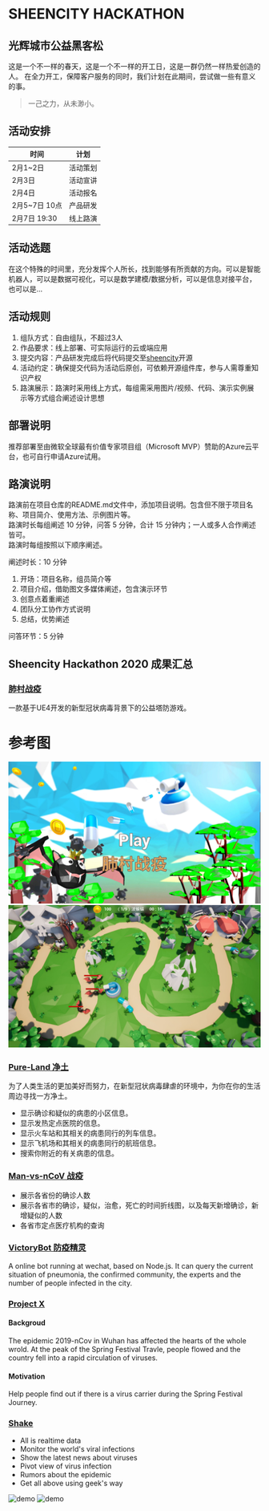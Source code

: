 # SHEENCITY HACKATHON

## 光辉城市公益黑客松
这是一个不一样的春天，这是一个不一样的开工日，这是一群仍然一样热爱创造的人。
在全力开工，保障客户服务的同时，我们计划在此期间，尝试做一些有意义的事。
> 一己之力，从未渺小。

## 活动安排

|时间|计划|
|-|-|
|2月1~2日|活动策划|
|2月3日|活动宣讲|
|2月4日|活动报名|
|2月5~7日 10点|产品研发|
|2月7日 19:30|线上路演|

## 活动选题

在这个特殊的时间里，充分发挥个人所长，找到能够有所贡献的方向。可以是智能机器人，可以是数据可视化，可以是数学建模/数据分析，可以是信息对接平台，也可以是... 

## 活动规则

1. 组队方式：自由组队，不超过3人
2. 作品要求：线上部署、可实际运行的云或端应用
3. 提交内容：产品研发完成后将代码提交至[sheencity](https://github.com/sheencity/)开源
4. 活动约定：确保提交代码为活动后原创，可依赖开源组件库，参与人需尊重知识产权
5. 路演展示：路演时采用线上方式，每组需采用图片/视频、代码、演示实例展示等方式组合阐述设计思想

## 部署说明

推荐部署至由微软全球最有价值专家项目组（Microsoft MVP）赞助的Azure云平台，也可自行申请Azure试用。

## 路演说明

路演前在项目仓库的README.md文件中，添加项目说明。包含但不限于项目名称、项目简介、使用方法、示例图片等。</br>
路演时长每组阐述 10 分钟，问答 5 分钟，合计 15 分钟内；一人或多人合作阐述皆可。</br>
路演时每组按照以下顺序阐述。

阐述时长：10 分钟
1. 开场：项目名称，组员简介等
2. 项目介绍，借助图文多媒体阐述，包含演示环节
3. 创意点着重阐述
4. 团队分工协作方式说明
5. 总结，优势阐述

问答环节：5 分钟

## Sheencity Hackathon 2020 成果汇总

### [肺村战疫](https://github.com/sheencity/nCoVTowerDefense)

一款基于UE4开发的新型冠状病毒背景下的公益塔防游戏。
# 参考图
![image](https://raw.githubusercontent.com/sheencity/nCoVTowerDefense/dev/Picture/Pic01.jpg)
![image](https://raw.githubusercontent.com/sheencity/nCoVTowerDefense/dev/Picture/Pic02.jpg)

### [Pure-Land 净土](https://github.com/sheencity/pure-land)

为了人类生活的更加美好而努力，在新型冠状病毒肆虐的环境中，为你在你的生活周边寻找一方净土。

- 显示确诊和疑似的病患的小区信息。
- 显示发热定点医院的信息。
- 显示火车站和其相关的病患同行的列车信息。
- 显示飞机场和其相关的病患同行的航班信息。
- 搜索你附近的有关病患的信息。

### [Man-vs-nCoV 战疫](https://github.com/sheencity/Man-vs-nCoV)

- 展示各省份的确诊人数
- 展示各省市的确诊，疑似，治愈，死亡的时间折线图，以及每天新增确诊，新增疑似的人数
- 各省市定点医疗机构的查询

### [VictoryBot 防疫精灵](https://github.com/sheencity/victory-bot)

A online bot running at wechat, based on Node.js.
It can query the current situation of pneumonia, the confirmed community, the experts and the number of people infected in the city.

### [Project X](https://github.com/sheencity/project-x)

#### Backgroud
The epidemic 2019-nCov in Wuhan has affected the hearts of the whole wrold. At the peak of the Spring Festival Travle, people flowed and the country fell into a rapid circulation of viruses.

#### Motivation
Help people find out if there is a virus carrier during the Spring Festival Journey.

### [Shake](https://github.com/sheencity/shake)

- All is realtime data
- Monitor the world's viral infections
- Show the latest news about viruses
- Pivot view of virus infection
- Rumors about the epidemic
- Get all above using geek's way

![demo](https://raw.githubusercontent.com/sheencity/shake/master/docs/demo.png)
![demo](https://raw.githubusercontent.com/sheencity/shake/master/docs/demo.gif)
